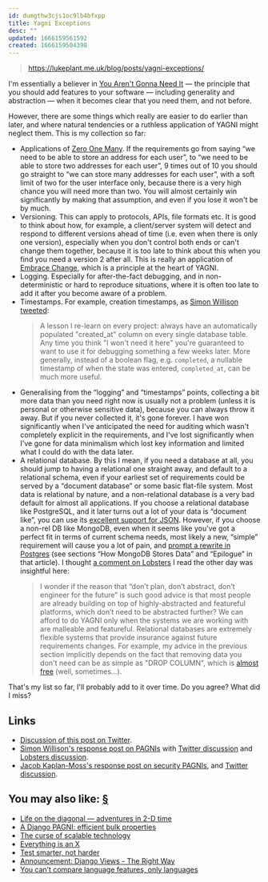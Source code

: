 ```yaml
---
id: dumgthw3cjs1oc9lb4bfxpp
title: Yagni Exceptions
desc: ""
updated: 1666159561592
created: 1666159504398
---
```


> https://lukeplant.me.uk/blog/posts/yagni-exceptions/

I'm essentially a believer in [You Aren't Gonna Need It](https://martinfowler.com/bliki/Yagni.html) — the principle that you should add features to your software — including generality and abstraction — when it becomes clear that you need them, and not before.

However, there are some things which really are easier to do earlier than later, and where natural tendencies or a ruthless application of YAGNI might neglect them. This is my collection so far:

- Applications of [Zero One Many](http://wiki.c2.com/?ZeroOneInfinityRule). If the requirements go from saying “we need to be able to store an address for each user”, to “we need to be able to store two addresses for each user”, 9 times out of 10 you should go straight to “we can store many addresses for each user”, with a soft limit of two for the user interface only, because there is a very high chance you will need more than two. You will almost certainly win significantly by making that assumption, and even if you lose it won't be by much.
- Versioning. This can apply to protocols, APIs, file formats etc. It is good to think about how, for example, a client/server system will detect and respond to different versions ahead of time (i.e. even when there is only one version), especially when you don't control both ends or can't change them together, because it is too late to think about this when you find you need a version 2 after all. This is really an application of [Embrace Change](http://wiki.c2.com/?EmbraceChange), which is a principle at the heart of YAGNI.
- Logging. Especially for after-the-fact debugging, and in non-deterministic or hard to reproduce situations, where it is often too late to add it after you become aware of a problem.
- Timestamps.
  For example, creation timestamps, as [Simon Willison tweeted](https://twitter.com/simonw/status/1384580075329179650):
  > A lesson I re-learn on every project: always have an automatically populated "created_at" column on every single database table. Any time you think "I won't need it here" you're guaranteed to want to use it for debugging something a few weeks later.
  > More generally, instead of a boolean flag, e.g. `completed`, a nullable timestamp of when the state was entered, `completed_at`, can be much more useful.
- Generalising from the “logging” and “timestamps” points, collecting a bit more data than you need right now is usually not a problem (unless it is personal or otherwise sensitive data), because you can always throw it away. But if you never collected it, it's gone forever. I have won significantly when I've anticipated the need for auditing which wasn't completely explicit in the requirements, and I've lost significantly when I've gone for data minimalism which lost key information and limited what I could do with the data later.
- A relational database.
  By this I mean, if you need a database at all, you should jump to having a relational one straight away, and default to a relational schema, even if your earliest set of requirements could be served by a “document database” or some basic flat-file system. Most data is relational by nature, and a non-relational database is a very bad default for almost all applications.
  If you choose a relational database like PostgreSQL, and it later turns out a lot of your data is “document like”, you can use its [excellent support for JSON](https://www.postgresql.org/docs/current/datatype-json.html).
  However, if you choose a non-rel DB like MongoDB, even when it seems like you've got a perfect fit in terms of current schema needs, most likely a new, “simple” requirement will cause you a lot of pain, and [prompt a rewrite in Postgres](http://www.sarahmei.com/blog/2013/11/11/why-you-should-never-use-mongodb/) (see sections “How MongoDB Stores Data” and “Epilogue” in that article).
  I thought [a comment on Lobsters](https://lobste.rs/s/63eb9g/when_rewrite#c_7gwj71) I read the other day was insightful here:
  > I wonder if the reason that “don’t plan, don’t abstract, don’t engineer for the future” is such good advice is that most people are already building on top of highly-abstracted and featureful platforms, which don’t need to be abstracted further?
  > We can afford to do YAGNI only when the systems we are working with are malleable and featureful. Relational databases are extremely flexible systems that provide insurance against future requirements changes. For example, my advice in the previous section implicitly depends on the fact that removing data you don't need can be as simple as "DROP COLUMN", which is [almost free](https://stackoverflow.com/questions/15699989/dropping-column-in-postgres-on-a-large-dataset) (well, sometimes…).

That's my list so far, I'll probably add to it over time. Do you agree? What did I miss?

## Links

- [Discussion of this post on Twitter](https://twitter.com/spookylukey/status/1409967250426281984).
- [Simon Willison's response post on PAGNIs](https://simonwillison.net/2021/Jul/1/pagnis/) with [Twitter discussion](https://twitter.com/simonw/status/1410678459756552198) and [Lobsters discussion](https://lobste.rs/s/nokjr0/pagnis_probably_are_gonna_need_its).
- [Jacob Kaplan-Moss's response post on security PAGNIs](https://jacobian.org/2021/jul/8/appsec-pagnis/), and [Twitter discussion](https://twitter.com/jacobian/status/1413157068375302146).

## You may also like: [§](https://lukeplant.me.uk/blog/posts/yagni-exceptions/#related)

- [Life on the diagonal — adventures in 2-D time](https://lukeplant.me.uk/blog/posts/life-on-the-diagonal-adventures-in-2d-time/)
- [A Django PAGNI: efficient bulk properties](https://lukeplant.me.uk/blog/posts/django-pagni-efficient-bulk-properties/)
- [The curse of scalable technology](https://lukeplant.me.uk/blog/posts/the-curse-of-scalable-technology/)
- [Everything is an X](https://lukeplant.me.uk/blog/posts/everything-is-an-x-pattern/)
- [Test smarter, not harder](https://lukeplant.me.uk/blog/posts/test-smarter-not-harder/)
- [Announcement: Django Views - The Right Way](https://lukeplant.me.uk/blog/posts/announcement-django-views-the-right-way/)
- [You can’t compare language features, only languages](https://lukeplant.me.uk/blog/posts/you-cant-compare-language-features-only-languages/)
